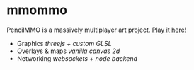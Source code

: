 # mmommo

PencilMMO is a massively multiplayer art project. [Play it here!](http://pencilmmo.com/)

- Graphics *threejs + custom GLSL*
- Overlays & maps *vanilla canvas 2d*
- Networking *websockets + node backend*
